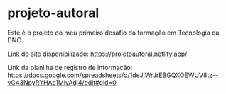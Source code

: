 # projeto-autoral
Este é o projeto do meu primeiro desafio da formação em Tecnologia da DNC.

Link do site disponibilizado: https://projetoautoral.netlify.app/

Link da planilha de registro de informação: https://docs.google.com/spreadsheets/d/1deJjWrJrEBGQXOEWUV8tz--vG43NpyRYHAc1MlvAdj4/edit#gid=0
